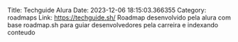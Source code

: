 Title: Techguide Alura 
Date: 2023-12-06 18:15:03.366355
Category: roadmaps
Link: https://techguide.sh/
Roadmap desenvolvido pela alura com base roadmap.sh para guiar desenvolvedores pela carreira e indexando conteudo
